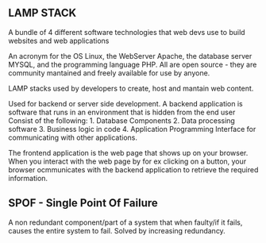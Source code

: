 LAMP STACK
-----------
A bundle of 4 different software technologies that web devs use to build websites and web applications

An acronym for the OS Linux, the WebServer Apache, the database server MYSQL, and the programming language PHP.
All are open source - they are community mantained and freely available for use by anyone.

LAMP stacks used by developers to create, host and mantain web content.

Used for backend or server side development.
A backend application is software that runs in an environment that is hidden from the end user
Consist of the following:
	1. Database Components
	2. Data processing software
	3. Business logic in code
	4. Application Programming Interface for communicating with other applications.

The frontend application is the web page that shows up on your browser.
When you interact with the web page by for ex clicking on a button, your browser ocmmunicates with the backend application to retrieve the required information.

SPOF - Single Point Of Failure
-------------------------------
A non redundant component/part of a system that when faulty/if it fails, causes the entire system to fail.
Solved by increasing redundancy. 
